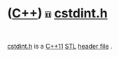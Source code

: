 



 

 

 

 

 

([C++](Cpp.htm)) ![C++11](PicCpp11.png) [cstdint.h](CppCstdintH.htm)
====================================================================

 

[cstdint.h](CppCstdintH.htm) is a [C++11](Cpp11.htm) [STL](CppStl.htm)
[header file](CppHeaderFile.htm) .

 

 

 

 

 

 





 



